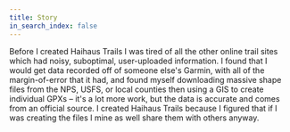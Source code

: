 ```yaml
---
title: Story
in_search_index: false
---
```


Before I created Haihaus Trails I was tired of all the other online trail sites which had noisy, suboptimal, user-uploaded information. I found that I would get data recorded off of someone else's Garmin, with all of the margin-of-error that it had, and found myself downloading massive shape files from the NPS, USFS, or local counties then using a GIS to create individual GPXs &ndash; it's a lot more work, but the data is accurate and comes from an official source. I created Haihaus Trails because I figured that if I was creating the files I mine as well share them with others anyway.
